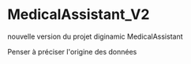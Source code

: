 # MedicalAssistant_V2
nouvelle version du projet diginamic MedicalAssistant 


Penser à préciser l'origine des données

